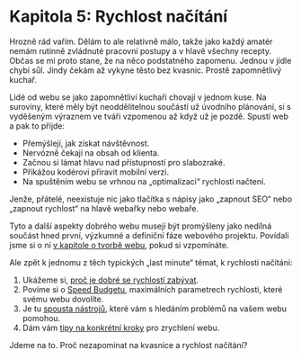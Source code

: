 # Kapitola 5: Rychlost načítání

Hrozně rád vařím. Dělám to ale relativně málo, takže jako každý amatér nemám rutinně zvládnuté pracovní postupy a v hlavě všechny recepty. Občas se mi proto stane, že na něco podstatného zapomenu. Jednou v jídle chybí sůl. Jindy čekám až vykyne těsto bez kvasnic. Prostě zapomnětlivý kuchař.

Lidé od webu se jako zapomnětliví kuchaři chovají v jednom kuse. Na suroviny, které měly být neoddělitelnou součástí už úvodního plánování, si s vyděšeným výraznem ve tváři vzpomenou až když už je pozdě. Spustí web a pak to přijde:

- Přemýšlejí, jak získat návštěvnost.
- Nervózně čekají na obsah od klienta.
- Začnou si lámat hlavu nad přístupností pro slabozraké.
- Přikážou kodérovi přiravit mobilní verzi.
- Na spuštěním webu se vrhnou na „optimalizaci“ rychlosti načtení.

Jenže, přátelé, neexistuje nic jako tlačítka s nápisy jako „zapnout SEO“ nebo „zapnout rychlost“ na hlavě webařky nebo webaře.

Tyto a další aspekty dobrého webu musejí být promýšleny jako nedílná součást hned první, výzkumné a definiční fáze webového projektu. Povídali jsme si o ní [v kapitole o tvorbě webu](zaklady-procesu.md), pokud si vzpomínáte.

Ale zpět k jednomu z těch typických „last minute“ témat, k rychlosti načítání: 

1. Ukážeme si, [proč je dobré se rychlostí zabývat](rychlost-nacitani-proc.md).
2. Povíme si o [Speed Budgetu](speed-budget.md), maximálních parametrech rychlosti, které svému webu dovolíte.
3. Je tu [spousta nástrojů](rychlost-nastroje.md), které vám s hledáním problémů na vašem webu pomohou. 
4. Dám vám [tipy na konkrétní kroky](rychlost-nacitani-pravidla.md) pro zrychlení webu.

Jdeme na to. Proč nezapomínat na kvasnice a rychlost načítání?
